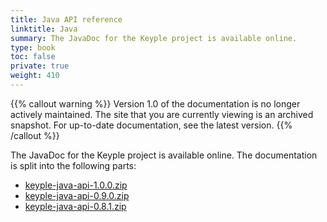 ```yaml
---
title: Java API reference
linktitle: Java
summary: The JavaDoc for the Keyple project is available online.
type: book
toc: false
private: true
weight: 410
---
```

{{% callout warning %}}
Version 1.0 of the documentation is no longer actively maintained. The site that you are currently viewing is an archived snapshot.
For up-to-date documentation, see the latest version.
{{% /callout %}}

The JavaDoc for the Keyple project is available online. The documentation is split into the following parts:

- [keyple-java-api-1.0.0.zip](./keyple-java-api-1.0.0.zip)
- [keyple-java-api-0.9.0.zip](./keyple-java-api-0.9.0.zip)
- [keyple-java-api-0.8.1.zip](./keyple-java-api-0.8.1.zip)

